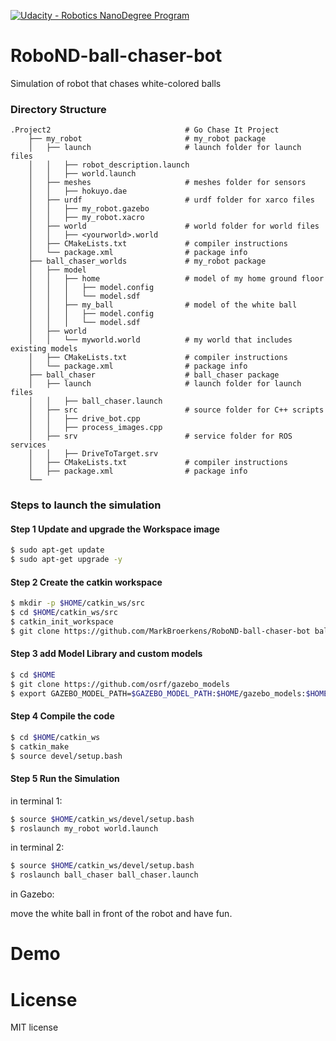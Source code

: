 [![Udacity - Robotics NanoDegree Program](https://s3-us-west-1.amazonaws.com/udacity-robotics/Extra+Images/RoboND_flag.png)](https://www.udacity.com/robotics)

# RoboND-ball-chaser-bot
Simulation of robot that chases white-colored balls

### Directory Structure
```
.Project2                              # Go Chase It Project
    ├── my_robot                       # my_robot package                   
    │   ├── launch                     # launch folder for launch files   
    │   │   ├── robot_description.launch
    │   │   ├── world.launch
    │   ├── meshes                     # meshes folder for sensors
    │   │   ├── hokuyo.dae
    │   ├── urdf                       # urdf folder for xarco files
    │   │   ├── my_robot.gazebo
    │   │   ├── my_robot.xacro
    │   ├── world                      # world folder for world files
    │   │   ├── <yourworld>.world
    │   ├── CMakeLists.txt             # compiler instructions
    │   └── package.xml                # package info
    ├── ball_chaser_worlds             # my_robot package
    │   ├── model
    │   │   ├── home                   # model of my home ground floor
    │   │   │   ├── model.config
    │   │   │   └── model.sdf
    │   │   ├── my_ball                # model of the white ball
    │   │   │   ├── model.config
    │   │   │   └── model.sdf
    │   ├── world
    │   │   └── myworld.world          # my world that includes existing models
    │   ├── CMakeLists.txt             # compiler instructions
    │   └── package.xml                # package info
    ├── ball_chaser                    # ball_chaser package                   
    │   ├── launch                     # launch folder for launch files   
    │   │   ├── ball_chaser.launch
    │   ├── src                        # source folder for C++ scripts
    │   │   ├── drive_bot.cpp
    │   │   ├── process_images.cpp
    │   ├── srv                        # service folder for ROS services
    │   │   ├── DriveToTarget.srv
    │   ├── CMakeLists.txt             # compiler instructions
    │   ├── package.xml                # package info                  
    └──                                                 

```


### Steps to launch the simulation

#### Step 1 Update and upgrade the Workspace image
```sh
$ sudo apt-get update
$ sudo apt-get upgrade -y
```

#### Step 2 Create the catkin workspace
```sh
$ mkdir -p $HOME/catkin_ws/src
$ cd $HOME/catkin_ws/src
$ catkin_init_workspace
$ git clone https://github.com/MarkBroerkens/RoboND-ball-chaser-bot ball-chaser-bot
```

#### Step 3 add Model Library and custom models
```sh
$ cd $HOME
$ git clone https://github.com/osrf/gazebo_models
$ export GAZEBO_MODEL_PATH=$GAZEBO_MODEL_PATH:$HOME/gazebo_models:$HOME/catkin_ws/src/ball-chaser-bot/ball_chaser_worlds/model

```

#### Step 4 Compile the code
```sh
$ cd $HOME/catkin_ws
$ catkin_make
$ source devel/setup.bash
```


#### Step 5 Run the Simulation 
in terminal 1:

```sh
$ source $HOME/catkin_ws/devel/setup.bash
$ roslaunch my_robot world.launch

```

in terminal 2:

```sh
$ source $HOME/catkin_ws/devel/setup.bash
$ roslaunch ball_chaser ball_chaser.launch

```

in Gazebo:

move the white ball in front of the robot and have fun.

# Demo



# License
MIT license
